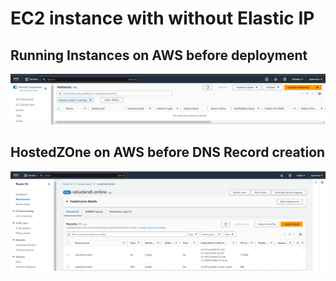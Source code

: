 # EC2 instance with without Elastic IP

## Running Instances on AWS before deployment

![Running-Instances-Before.png](./img/Running-Instances-Before.png)

## HostedZOne on AWS before DNS Record creation

![HostedZone-Before-DNSRecord.png](./img/HostedZone-Before-DNSRecord.png)
